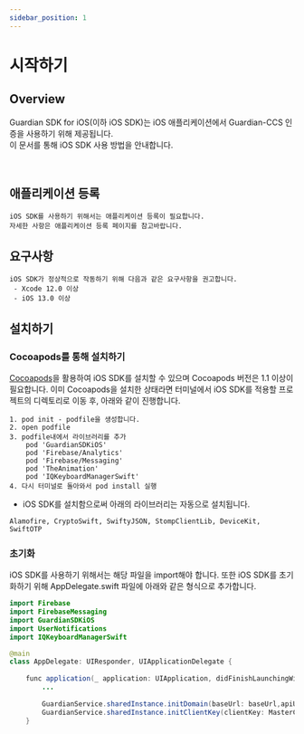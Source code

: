 ```yaml
---
sidebar_position: 1
---
```


# 시작하기

## Overview

Guardian SDK for iOS(이하 iOS SDK)는 iOS 애플리케이션에서 Guardian-CCS 인증을 사용하기 위해 제공됩니다.  
이 문서를 통해 iOS SDK 사용 방법을 안내합니다.

<br/>

## 애플리케이션 등록
```
iOS SDK를 사용하기 위해서는 애플리케이션 등록이 필요합니다.   
자세한 사항은 애플리케이션 등록 페이지를 참고바랍니다.
```

## 요구사항
```
iOS SDK가 정상적으로 작동하기 위해 다음과 같은 요구사항을 권고합니다.
 - Xcode 12.0 이상
 - iOS 13.0 이상
```

## 설치하기

### Cocoapods를 통해 설치하기 
[Cocoapods](https://guides.cocoapods.org/using/getting-started.html)을 활용하여 iOS SDK를 설치할 수 있으며 Cocoapods 버전은 1.1 이상이 필요합니다.
이미 Cocoapods을 설치한 상태라면 터미널에서 iOS SDK를 적용할 프로젝트의 디렉토리로 이동 후, 아래와 같이 진행합니다.

```
1. pod init - podfile을 생성합니다.
2. open podfile 
3. podfile내에서 라이브러리를 추가
    pod 'GuardianSDKiOS'
    pod 'Firebase/Analytics'
    pod 'Firebase/Messaging'
    pod 'TheAnimation'
    pod 'IQKeyboardManagerSwift'
4. 다시 터미널로 돌아와서 pod install 실행
```

* iOS SDK를 설치함으로써 아래의 라이브러리는 자동으로 설치됩니다. 
```
Alamofire, CryptoSwift, SwiftyJSON, StompClientLib, DeviceKit, SwiftOTP
```

### 초기화
iOS SDK를 사용하기 위해서는 해당 파일을 import해야 합니다. 또한 iOS SDK를 초기화하기 위해 AppDelegate.swift 파일에 아래와 같은 형식으로 추가합니다.

```java
import Firebase
import FirebaseMessaging
import GuardianSDKiOS
import UserNotifications
import IQKeyboardManagerSwift

@main
class AppDelegate: UIResponder, UIApplicationDelegate {
    
    func application(_ application: UIApplication, didFinishLaunchingWithOptions launchOptions: [UIApplication.LaunchOptionsKey: Any]?) -> Bool {
        ...
        
        GuardianService.sharedInstance.initDomain(baseUrl: baseUrl,apiUrl: apiUrl)
        GuardianService.sharedInstance.initClientKey(clientKey: MasterClientKey)
    }

```

